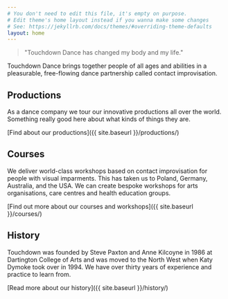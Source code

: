 ```yaml
---
# You don't need to edit this file, it's empty on purpose.
# Edit theme's home layout instead if you wanna make some changes
# See: https://jekyllrb.com/docs/themes/#overriding-theme-defaults
layout: home
---
```


> "Touchdown Dance has changed my body and my life."

Touchdown Dance brings together people of all ages and abilities in a pleasurable, free-flowing dance partnership called contact improvisation.

## Productions

As a dance company we tour our innovative productions all over the world. Something really good here about what kinds of things they are.

[Find about our productions]({{ site.baseurl }}/productions/)

## Courses

We deliver world-class workshops based on contact improvisation for people with visual imparments. This has taken us to Poland, Germany, Australia, and the USA. We can create bespoke workshops for arts organisations, care centres and health education groups.

[Find out more about our courses and workshops]({{ site.baseurl }}/courses/)

## History

Touchdown was founded by Steve Paxton and Anne Kilcoyne in 1986 at Dartington College of Arts and was moved to the North West when Katy Dymoke took over in 1994. We have over thirty years of experience and practice to learn from.

[Read more about our history]({{ site.baseurl }}/history/)
